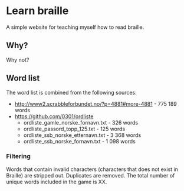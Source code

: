 # Learn braille

A simple website for teaching myself how to read braille.

## Why?

Why not?

## Word list

The word list is combined from the following sources:

- http://www2.scrabbleforbundet.no/?p=4881#more-4881 - 775 189 words
- https://github.com/0301/ordliste
  - ordliste_gamle_norske_fornavn.txt - 326 words
  - ordliste_passord_topp_125.txt - 125 words
  - ordliste_ssb_norske_etternavn.txt - 3 368 words
  - ordliste_ssb_norske_fornavn.txt - 1 098 words

### Filtering

Words that contain invalid characters (characters that does not exist in Braille) are stripped out. Duplicates are 
removed. The total number of unique words included in the game is XX.

